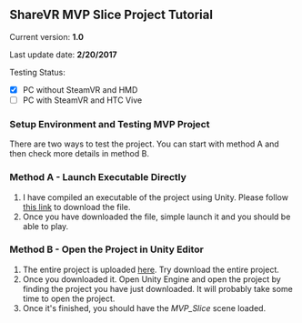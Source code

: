 ## ShareVR MVP Slice Project Tutorial
Current version: **1.0**

Last update date: **2/20/2017**

Testing Status:
  - [x] PC without SteamVR and HMD
  - [ ] PC with SteamVR and HTC Vive

### Setup Environment and Testing MVP Project
There are two ways to test the project. You can start with method A and then check more details in method B.

### Method A - Launch Executable Directly

1. I have compiled an executable of the project using Unity. Please follow [this link]() to download the file.
2. Once you have downloaded the file, simple launch it and you should be able to play.

### Method B - Open the Project in Unity Editor

1. The entire project is uploaded [here](). Try download the entire project.
2. Once you downloaded it. Open Unity Engine and open the project by finding the project you have just downloaded. It will probably take some time to open the project.
3. Once it's finished, you should have the *MVP_Slice* scene loaded.
